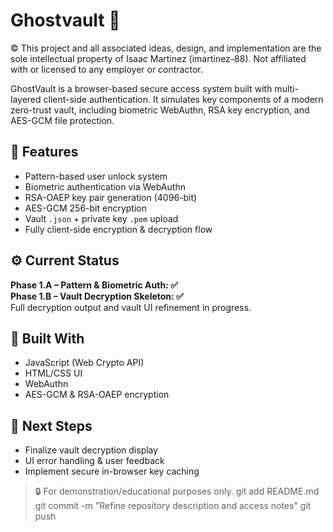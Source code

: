 # Ghostvault 🔐
© This project and all associated ideas, design, and implementation are the sole intellectual property of Isaac Martinez (imartinez-88). Not affiliated with or licensed to any employer or contractor.

GhostVault is a browser-based secure access system built with multi-layered client-side authentication. It simulates key components of a modern zero-trust vault, including biometric WebAuthn, RSA key encryption, and AES-GCM file protection.

## 🔧 Features
- Pattern-based user unlock system
- Biometric authentication via WebAuthn
- RSA-OAEP key pair generation (4096-bit)
- AES-GCM 256-bit encryption
- Vault `.json` + private key `.pem` upload
- Fully client-side encryption & decryption flow

## ⚙️ Current Status
**Phase 1.A – Pattern & Biometric Auth: ✅**  
**Phase 1.B – Vault Decryption Skeleton: ✅**  
Full decryption output and vault UI refinement in progress.

## 🧠 Built With
- JavaScript (Web Crypto API)
- HTML/CSS UI
- WebAuthn
- AES-GCM & RSA-OAEP encryption

## 🚀 Next Steps
- Finalize vault decryption display
- UI error handling & user feedback
- Implement secure in-browser key caching

> 🔒 For demonstration/educational purposes only.
> git add README.md
git commit -m "Refine repository description and access notes"
git push

